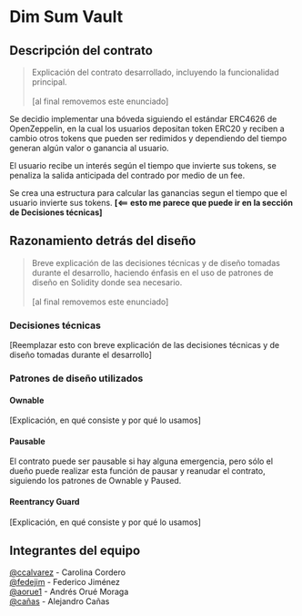 # Dim Sum Vault

## Descripción del contrato

> Explicación del contrato desarrollado, incluyendo la funcionalidad principal.\
> \
> [al final removemos este enunciado]

Se decidio implementar una bóveda siguiendo el estándar ERC4626 de OpenZeppelin, en la cual los usuarios depositan token ERC20 y reciben a cambio otros tokens que pueden ser redimidos y dependiendo del tiempo generan algún valor o ganancia al usuario.

El usuario recibe un interés según el tiempo que invierte sus tokens, se penaliza la salida anticipada del contrado por medio de un fee.

Se crea una estructura para calcular las ganancias segun el tiempo que el usuario invierte sus tokens. **[<== esto me parece que puede ir en la sección de Decisiones técnicas]**

## Razonamiento detrás del diseño

> Breve explicación de las decisiones técnicas y de diseño tomadas durante el desarrollo, haciendo énfasis en el uso de patrones de diseño en Solidity donde sea necesario.\
> \
> [al final removemos este enunciado]

### Decisiones técnicas

[Reemplazar esto con breve explicación de las decisiones técnicas y de diseño tomadas durante el desarrollo]

### Patrones de diseño utilizados

#### Ownable

[Explicación, en qué consiste y por qué lo usamos]

#### Pausable

El contrato puede ser pausable si hay alguna emergencia, pero sólo el dueño puede realizar esta función de pausar y reanudar el contrato, siguiendo los patrones de Ownable y Paused.

#### Reentrancy Guard

[Explicación, en qué consiste y por qué lo usamos]

## Integrantes del equipo

[@ccalvarez](https://github.com/ccalvarez) - Carolina Cordero\
[@fedejim](https://github.com/fedejim) - Federico Jiménez\
[@aorue1](https://github.com/aorue1) - Andrés Orué Moraga\
[@cañas](https://github.com/Z3R0BYT3) - Alejandro Cañas

